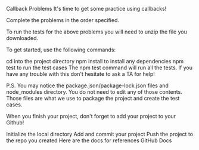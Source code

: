 Callback Problems
It's time to get some practice using callbacks!

Complete the problems in the order specified.

To run the tests for the above problems you will need to unzip the file you downloaded.

To get started, use the following commands:

cd into the project directory
npm install to install any dependencies
npm test to run the test cases
The npm test command will run all the tests. If you have any trouble with this don't hesitate to ask a TA for help!

P.S. You may notice the package.json/package-lock.json files and node_modules directory. You do not need to edit any of those contents. Those files are what we use to package the project and create the test cases.

When you finish your project, don't forget to add your project to your Github!

Initialize the local directory
Add and commit your project
Push the project to the repo you created
Here are the docs for references GitHub Docs
